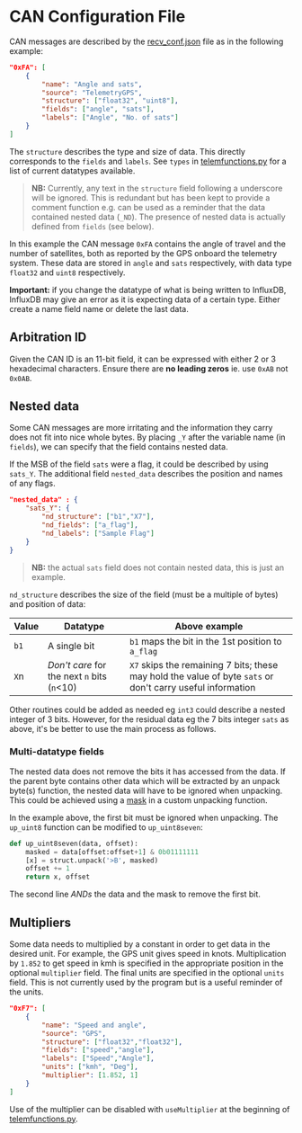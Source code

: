 # CAN Configuration File
CAN messages are described by the [recv_conf.json](recv_conf.json) file as in the following example:

```json
"0xFA": [
    {
        "name": "Angle and sats",
        "source": "TelemetryGPS",
        "structure": ["float32", "uint8"],
        "fields": ["angle", "sats"],
        "labels": ["Angle", "No. of sats"]
    }
]
```

The `structure` describes the type and size of data. This directly corresponds to the `fields` and `labels`. See `types` in [telemfunctions.py](../src/telemfunctions.py) for a list of current datatypes available.

> **NB:** Currently, any text in the `structure` field following a underscore will be ignored. This is redundant but has been kept to provide a comment function e.g. can be used as a reminder that the data contained nested data (`_ND`). The presence of nested data is actually defined from `fields` (see below). 

In this example the CAN message `0xFA` contains the angle of travel and the number of satellites, both as reported by the GPS onboard the telemetry system. These data are stored in `angle` and `sats` respectively, with data type `float32` and `uint8` respectively.

**Important:** if you change the datatype of what is being written to InfluxDB, InfluxDB may give an error as it is expecting data of a certain type. Either create a name field name or delete the last data.

## Arbitration ID
Given the CAN ID is an 11-bit field, it can be expressed with either 2 or 3 hexadecimal characters. Ensure there are **no leading zeros** ie. use `0xAB` not `0x0AB`.

## Nested data
Some CAN messages are more irritating and the information they carry does not fit into nice whole bytes. By placing `_Y` after the variable name (in `fields`), we can specify that the field contains nested data.

If the MSB of the field `sats` were a flag, it could be described by using `sats_Y`. The additional field `nested_data` describes the position and names of any flags.

```json
"nested_data" : {
    "sats_Y": {
        "nd_structure": ["b1","X7"],
        "nd_fields": ["a_flag"],
        "nd_labels": ["Sample Flag"]
    }
}
```

>**NB:** the actual `sats` field does not contain nested data, this is just an example.

`nd_structure` describes the size of the field (must be a multiple of bytes) and position of data:

| Value | Datatype | Above example |
| --- | --- | --- |
| `b1` | A single bit | `b1` maps the bit in the 1st position to `a_flag` |
| `X`n | *Don't care* for the next `n` bits (`n`<10) | `X7` skips the remaining 7 bits; these may hold the value of byte `sats` or don't carry useful information |

Other routines could be added as needed eg `int3` could describe a nested integer of 3 bits. However, for the residual data eg the 7 bits integer `sats` as above, it's be better to use the main process as follows.

### Multi-datatype fields
The nested data does not remove the bits it has accessed from the data. If the parent byte contains other data which will be extracted by an unpack byte(s) function, the nested data will have to be ignored when unpacking. This could be achieved using a [mask](https://en.wikipedia.org/wiki/Mask_(computing)#Masking_bits_to_0) in a custom unpacking function.

In the example above, the first bit must be ignored when unpacking. The `up_uint8` function can be modified to `up_uint8seven`:

```python
def up_uint8seven(data, offset):
    masked = data[offset:offset+1] & 0b01111111
    [x] = struct.unpack('>B', masked)
    offset += 1
    return x, offset
```

The second line *ANDs* the data and the mask to remove the first bit.

## Multipliers
Some data needs to multiplied by a constant in order to get data in the desired unit. For example, the GPS unit gives speed in knots. Multiplication by `1.852` to get speed in kmh is specified in the appropriate position in the optional `multiplier` field. The final units are specified in the optional `units` field. This is not currently used by the program but is a useful reminder of the units.

```json
"0xF7": [
    {
        "name": "Speed and angle",
        "source": "GPS",
        "structure": ["float32","float32"],
        "fields": ["speed","angle"],
        "labels": ["Speed","Angle"],
        "units": ["kmh", "Deg"],
        "multiplier": [1.852, 1]
    }
]
```

Use of the multiplier can be disabled with `useMultiplier` at the beginning of [telemfunctions.py](../src/telemfunctions.py).